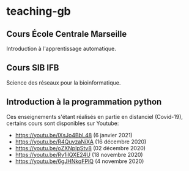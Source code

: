 # teaching-gb

## Cours École Centrale Marseille
Introduction à l'apprentissage automatique.

## Cours SIB IFB
Science des réseaux pour la bioinformatique.

## Introduction à la programmation python
Ces enseignements s'étant réalisés en partie en distanciel (Covid-19), certains cours sont disponibles sur Youtube:
* https://youtu.be/lXsJo4BbL48 (6 janvier 2021)
* https://youtu.be/R4QuvzaNiXA (16 décembre 2020)
* https://youtu.be/oZXNpIpStv8 (02 décembre 2020)
* https://youtu.be/Rv1ilQXE24U (18 novembre 2020)
* https://youtu.be/6gJHNkqFPlQ (4 novembre 2020)

